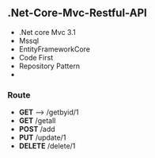 ## .Net-Core-Mvc-Restful-API

- .Net core Mvc 3.1
- Mssql
- EntityFrameworkCore
- Code First
- Repository Pattern
- 
### Route

- **GET** --> /getbyid/1
- **GET**     /getall
- **POST**    /add
- **PUT**     /update/1
- **DELETE**  /delete/1

